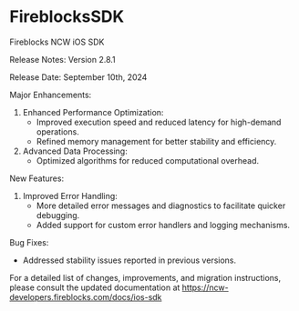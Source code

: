# FireblocksSDK

Fireblocks NCW iOS SDK 

Release Notes: Version 2.8.1

Release Date: September 10th, 2024

Major Enhancements:

1. Enhanced Performance Optimization:
   - Improved execution speed and reduced latency for high-demand operations.
   - Refined memory management for better stability and efficiency.
2. Advanced Data Processing:
   - Optimized algorithms for reduced computational overhead.
   
New Features:
1. Improved Error Handling:
   - More detailed error messages and diagnostics to facilitate quicker debugging.
   - Added support for custom error handlers and logging mechanisms.
   
Bug Fixes:
- Addressed stability issues reported in previous versions.

For a detailed list of changes, improvements, and migration instructions, please consult the updated documentation at https://ncw-developers.fireblocks.com/docs/ios-sdk
